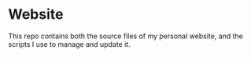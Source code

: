 # Website

This repo contains both the source files of my personal website, and the
scripts I use to manage and update it.
